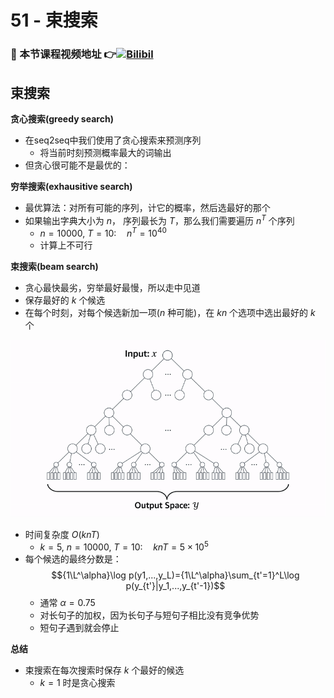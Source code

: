 # 51 - 束搜索

### 🎦 本节课程视频地址 👉[![Bilibil](https://i0.hdslb.com/bfs/archive/a64d3da4f34eb1bcd3b840e33a34e3a1585ea86a.jpg@640w_400h_100Q_1c.webp)](https://www.bilibili.com/video/BV1B44y1C7m1)
## 束搜索

**贪心搜索(greedy search)**

- 在seq2seq中我们使用了贪心搜索来预测序列
  - 将当前时刻预测概率最大的词输出
- 但贪心很可能不是最优的：

**穷举搜索(exhausitive search)**

- 最优算法：对所有可能的序列，计它的概率，然后选最好的那个
- 如果输出字典大小为 $n$， 序列最长为 $T$，那么我们需要遍历 $n^T$ 个序列
  - $n=10000,\ T=10:\quad n^T=10^{40}$
  - 计算上不可行
  
**束搜索(beam search)**

- 贪心最快最劣，穷举最好最慢，所以走中见道
- 保存最好的 $k$ 个候选
- 在每个时刻，对每个候选新加一项($n$ 种可能)，在 $kn$ 个选项中选出最好的 $k$ 个
  
![](Images/051-01.gif)

- 时间复杂度 $O(knT)$
  - $k=5,\ n=10000,\ T=10:\quad knT=5\times10^{5}$
- 每个候选的最终分数是：
  $${1\L^\alpha}\log p(y1,...,y_L)={1\L^\alpha}\sum_{t'=1}^L\log p(y_{t'}|y_1,...,y_{t'-1})$$
  - 通常 $\alpha=0.75$
  - 对长句子的加权，因为长句子与短句子相比没有竞争优势
  - 短句子遇到<eos>就会停止

**总结**

- 束搜索在每次搜索时保存 $k$ 个最好的候选
  - $k=1$ 时是贪心搜索
